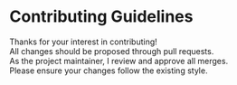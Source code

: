 # Contributing Guidelines

Thanks for your interest in contributing!  
All changes should be proposed through pull requests.  
As the project maintainer, I review and approve all merges.  
Please ensure your changes follow the existing style.
